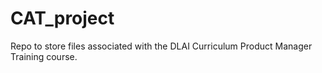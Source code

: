 # CAT_project
Repo to store files associated with the DLAI Curriculum Product Manager Training course.
